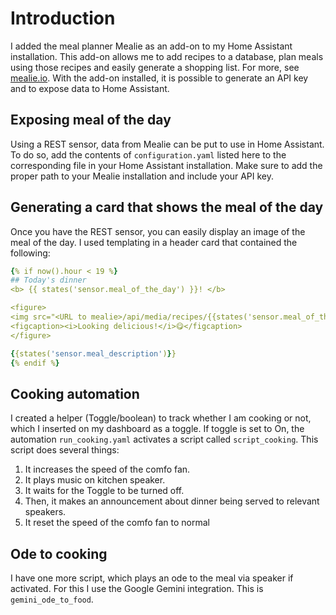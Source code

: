 # Introduction

I added the meal planner Mealie as an add-on to my Home Assistant installation. This add-on allows me to add recipes to a database, plan meals using those recipes and easily generate a shopping list. For more, see [mealie.io](mealie.io). With the add-on installed, it is possible to generate an API key and to expose data to Home Assistant.

## Exposing meal of the day
Using a REST sensor, data from Mealie can be put to use in Home Assistant. To do so, add the contents of ``configuration.yaml`` listed here to the corresponding file in your Home Assistant installation. Make sure to add the proper path to your Mealie installation and include your API key.

## Generating a card that shows the meal of the day
Once you have the REST sensor, you can easily display an image of the meal of the day. I used templating in a header card that contained the following:

```yaml
{% if now().hour < 19 %}
## Today's dinner
<b> {{ states('sensor.meal_of_the_day') }}! </b>

<figure>
<img src="<URL to mealie>/api/media/recipes/{{states('sensor.meal_of_the_day_id')}}/images/min-original.webp" width="50%">
<figcaption><i>Looking delicious!</i>😋</figcaption>
</figure>

{{states('sensor.meal_description')}}
{% endif %}
```
## Cooking automation
I created a helper (Toggle/boolean) to track whether I am cooking or not, which I inserted on my dashboard as a toggle. If toggle is set to On, the automation ``run_cooking.yaml`` activates a script called ``script_cooking``. This script does several things:
1. It increases the speed of the comfo fan.
2. It plays music on kitchen speaker.
3. It waits for the Toggle to be turned off.
4. Then, it makes an announcement about dinner being served to relevant speakers.
5. It reset the speed of the comfo fan to normal

## Ode to cooking
I have one more script, which plays an ode to the meal via speaker if activated. For this I use the Google Gemini integration. This is ``gemini_ode_to_food``.
